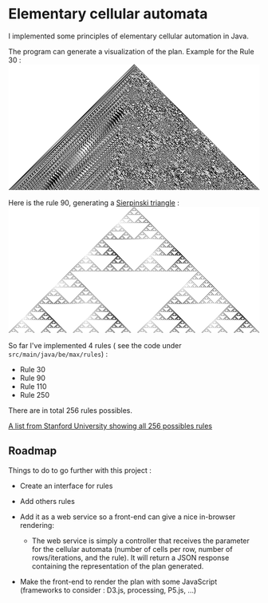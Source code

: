 # Elementary cellular automata

I implemented some principles of elementary cellular automation in Java.
 

The program can generate a visualization of the plan. Example for the Rule 30 :   
![Illustration Rule 30](rule30.bmp)

Here is the rule 90, generating a [Sierpinski triangle](https://en.wikipedia.org/wiki/Sierpi%C5%84ski_triangle) :
![Sierpinski Tringle Rule 90](sierpinski_triangle.bmp)

So far I've implemented 4 rules ( see the code under ```src/main/java/be/max/rules```) : 
- Rule 30
- Rule 90 
- Rule 110
- Rule 250

There are in total 256 rules possibles. 

[A list from Stanford University showing all 256 possibles rules](https://plato.stanford.edu/entries/cellular-automata/supplement.html)
## Roadmap
Things to do to go further with this project :
- Create an interface for rules 
- Add others rules

- Add it as a web service so a front-end can give a nice in-browser rendering: 
    - The web service is simply a controller that receives the parameter for the cellular automata (number of cells per row, number of rows/iterations, and the rule). It will return a JSON response containing the representation of the plan generated.

- Make the front-end to render the plan with some JavaScript (frameworks to consider : D3.js, processing, P5.js, ...)